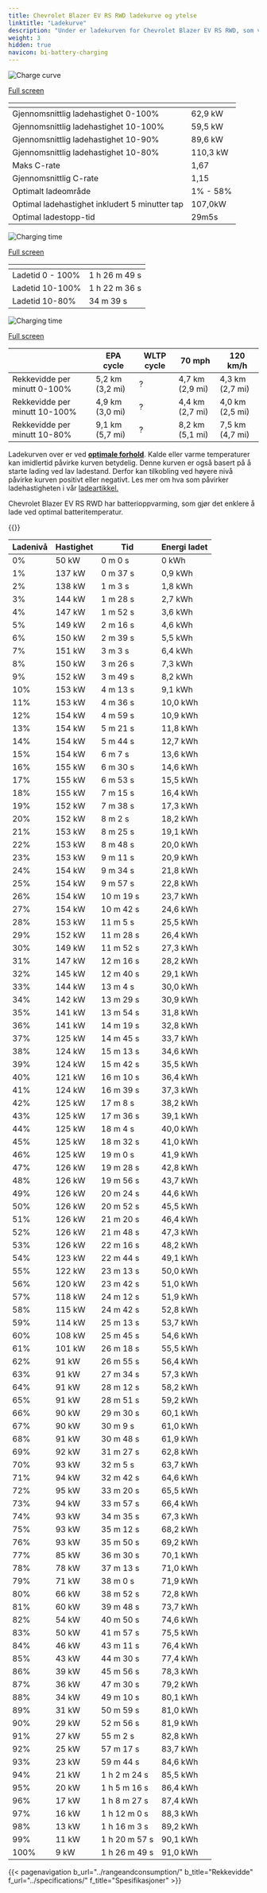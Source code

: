 ```yaml
---
title: Chevrolet Blazer EV RS RWD ladekurve og ytelse
linktitle: "Ladekurve"
description: "Under er ladekurven for Chevrolet Blazer EV RS RWD, som viser ladehastigheten ved ulike batterinivåer. I tillegg gir grafer for rekkevidde og tid omfattende detaljer om ladeytelsen."
weight: 3
hidden: true
navicon: bi-battery-charging
---
```

<!-- markdownlint-disable MD033 -->
<!-- markdownlint-disable MD010 -->
<img src="/images/nb-NO/models/chevrolet/blazer_ev/blazer_ev_rs_rwd/chargingcurve.svg" alt="Charge curve" class="img-fluid">

[Full screen](/images/nb-NO/models/chevrolet/blazer_ev/blazer_ev_rs_rwd/chargingcurve.svg)


<div class="table-responsive">
<table class="table table-striped border">
	<thead>
		<tr>
			<th>
			</th>
			<th>
			</th>
		</tr>
	</thead>
	<tbody>
		<tr>
			<td>
				Gjennomsnittlig ladehastighet 0-100%
			</td>
			<td>
				62,9 kW
			</td>
		</tr>
		<tr>
			<td>
				Gjennomsnittlig ladehastighet 10-100%
			</td>
			<td>
				59,5 kW
			</td>
		</tr>
		<tr>
			<td>
				Gjennomsnittlig ladehastighet 10-90%
			</td>
			<td>
				89,6 kW
			</td>
		</tr>
		<tr>
			<td>
				Gjennomsnittlig ladehastighet 10-80%
			</td>
			<td>
				110,3 kW
			</td>
		</tr>
		<tr>
			<td>
				Maks C-rate
			</td>
			<td>
				1,67
			</td>
		</tr>
		<tr>
			<td>
				Gjennomsnittlig C-rate
			</td>
			<td>
				1,15
			</td>
		</tr>
		<tr>
			<td>
				Optimalt ladeområde
			</td>
			<td>
				1% - 58%
			</td>
		</tr>
		<tr>
			<td>
				Optimal ladehastighet inkludert 5 minutter tap
			</td>
			<td>
				107,0kW
			</td>
		</tr>
		<tr>
			<td>
				Optimal ladestopp-tid
			</td>
			<td>
				29m5s
			</td>
		</tr>
	</tbody>
</table>
</div>
<img src="/images/nb-NO/models/chevrolet/blazer_ev/blazer_ev_rs_rwd/chargingtime.svg" alt="Charging time" class="img-fluid">

[Full screen](/images/nb-NO/models/chevrolet/blazer_ev/blazer_ev_rs_rwd/chargingtime.svg)
<div class="table-responsive">
<table class="table table-striped border">
	<thead>
		<tr>
			<th>
			</th>
			<th>
			</th>
		</tr>
	</thead>
	<tbody>
		<tr>
			<td>
				Ladetid 0 - 100%
			</td>
			<td>
				1 h 26 m 49 s
			</td>
		</tr>
		<tr>
			<td>
				Ladetid 10-100%
			</td>
			<td>
				1 h 22 m 36 s
			</td>
		</tr>
		<tr>
			<td>
				Ladetid 10-80%
			</td>
			<td>
				 34 m 39 s
			</td>
		</tr>
	</tbody>
</table>
</div>
<img src="/images/nb-NO/models/chevrolet/blazer_ev/blazer_ev_rs_rwd/chargerangespeed.svg" alt="Charging time" class="img-fluid">

[Full screen](/images/nb-NO/models/chevrolet/blazer_ev/blazer_ev_rs_rwd/chargerangespeed.svg)
<div class="table-responsive">
<table class="table table-striped border">
	<thead>
		<tr>
			<th>
			</th>
			<th>
				EPA cycle
			</th>
			<th>
				WLTP cycle
			</th>
			<th>
				70 mph
			</th>
			<th>
				120 km/h
			</th>
		</tr>
	</thead>
	<tbody>
		<tr>
			<td>
				Rekkevidde per minutt 0-100%
			</td>
			<td>
				5,2 km (3,2 mi)
			</td>
			<td>
				?
			</td>
			<td>
				4,7 km (2,9 mi)
			</td>
			<td>
				4,3 km (2,7 mi)
			</td>
		</tr>
		<tr>
			<td>
				Rekkevidde per minutt 10-100%
			</td>
			<td>
				4,9 km (3,0 mi)
			</td>
			<td>
				?
			</td>
			<td>
				4,4 km (2,7 mi)
			</td>
			<td>
				4,0 km (2,5 mi)
			</td>
		</tr>
		<tr>
			<td>
				Rekkevidde per minutt 10-80%
			</td>
			<td>
				9,1 km (5,7 mi)
			</td>
			<td>
				?
			</td>
			<td>
				8,2 km (5,1 mi)
			</td>
			<td>
				7,5 km (4,7 mi)
			</td>
		</tr>
	</tbody>
</table>
</div>


Ladekurven over er ved **[optimale forhold](../../../../../technology/battery/charging/#temperature)**. Kalde eller varme temperaturer kan imidlertid påvirke kurven betydelig. Denne kurven er også basert på å starte lading ved lav ladestand. Derfor kan tilkobling ved høyere nivå påvirke kurven positivt eller negativt. Les mer om hva som påvirker ladehastigheten i vår [ladeartikkel.](../../../../../technology/battery/charging/)


Chevrolet Blazer EV RS RWD har batterioppvarming, som gjør det enklere å lade ved optimal batteritemperatur.


{{<evkxdisplayaddarticle />}}
<div class="table-responsive">
<table class="table table-striped border">
	<thead>
		<tr>
			<th>
				Ladenivå
			</th>
			<th>
				Hastighet
			</th>
			<th>
				Tid
			</th>
			<th>
				Energi ladet
			</th>
		</tr>
	</thead>
	<tbody>
		<tr>
			<td>
				0%
			</td>
			<td>
				50 kW
			</td>
			<td>
				 0 m 0 s
			</td>
			<td>
				0 kWh
			</td>
		</tr>
		<tr>
			<td>
				1%
			</td>
			<td>
				137 kW
			</td>
			<td>
				 0 m 37 s
			</td>
			<td>
				0,9 kWh
			</td>
		</tr>
		<tr>
			<td>
				2%
			</td>
			<td>
				138 kW
			</td>
			<td>
				 1 m 3 s
			</td>
			<td>
				1,8 kWh
			</td>
		</tr>
		<tr>
			<td>
				3%
			</td>
			<td>
				144 kW
			</td>
			<td>
				 1 m 28 s
			</td>
			<td>
				2,7 kWh
			</td>
		</tr>
		<tr>
			<td>
				4%
			</td>
			<td>
				147 kW
			</td>
			<td>
				 1 m 52 s
			</td>
			<td>
				3,6 kWh
			</td>
		</tr>
		<tr>
			<td>
				5%
			</td>
			<td>
				149 kW
			</td>
			<td>
				 2 m 16 s
			</td>
			<td>
				4,6 kWh
			</td>
		</tr>
		<tr>
			<td>
				6%
			</td>
			<td>
				150 kW
			</td>
			<td>
				 2 m 39 s
			</td>
			<td>
				5,5 kWh
			</td>
		</tr>
		<tr>
			<td>
				7%
			</td>
			<td>
				151 kW
			</td>
			<td>
				 3 m 3 s
			</td>
			<td>
				6,4 kWh
			</td>
		</tr>
		<tr>
			<td>
				8%
			</td>
			<td>
				150 kW
			</td>
			<td>
				 3 m 26 s
			</td>
			<td>
				7,3 kWh
			</td>
		</tr>
		<tr>
			<td>
				9%
			</td>
			<td>
				152 kW
			</td>
			<td>
				 3 m 49 s
			</td>
			<td>
				8,2 kWh
			</td>
		</tr>
		<tr>
			<td>
				10%
			</td>
			<td>
				153 kW
			</td>
			<td>
				 4 m 13 s
			</td>
			<td>
				9,1 kWh
			</td>
		</tr>
		<tr>
			<td>
				11%
			</td>
			<td>
				153 kW
			</td>
			<td>
				 4 m 36 s
			</td>
			<td>
				10,0 kWh
			</td>
		</tr>
		<tr>
			<td>
				12%
			</td>
			<td>
				154 kW
			</td>
			<td>
				 4 m 59 s
			</td>
			<td>
				10,9 kWh
			</td>
		</tr>
		<tr>
			<td>
				13%
			</td>
			<td>
				154 kW
			</td>
			<td>
				 5 m 21 s
			</td>
			<td>
				11,8 kWh
			</td>
		</tr>
		<tr>
			<td>
				14%
			</td>
			<td>
				154 kW
			</td>
			<td>
				 5 m 44 s
			</td>
			<td>
				12,7 kWh
			</td>
		</tr>
		<tr>
			<td>
				15%
			</td>
			<td>
				154 kW
			</td>
			<td>
				 6 m 7 s
			</td>
			<td>
				13,6 kWh
			</td>
		</tr>
		<tr>
			<td>
				16%
			</td>
			<td>
				155 kW
			</td>
			<td>
				 6 m 30 s
			</td>
			<td>
				14,6 kWh
			</td>
		</tr>
		<tr>
			<td>
				17%
			</td>
			<td>
				155 kW
			</td>
			<td>
				 6 m 53 s
			</td>
			<td>
				15,5 kWh
			</td>
		</tr>
		<tr>
			<td>
				18%
			</td>
			<td>
				155 kW
			</td>
			<td>
				 7 m 15 s
			</td>
			<td>
				16,4 kWh
			</td>
		</tr>
		<tr>
			<td>
				19%
			</td>
			<td>
				152 kW
			</td>
			<td>
				 7 m 38 s
			</td>
			<td>
				17,3 kWh
			</td>
		</tr>
		<tr>
			<td>
				20%
			</td>
			<td>
				152 kW
			</td>
			<td>
				 8 m 2 s
			</td>
			<td>
				18,2 kWh
			</td>
		</tr>
		<tr>
			<td>
				21%
			</td>
			<td>
				153 kW
			</td>
			<td>
				 8 m 25 s
			</td>
			<td>
				19,1 kWh
			</td>
		</tr>
		<tr>
			<td>
				22%
			</td>
			<td>
				153 kW
			</td>
			<td>
				 8 m 48 s
			</td>
			<td>
				20,0 kWh
			</td>
		</tr>
		<tr>
			<td>
				23%
			</td>
			<td>
				153 kW
			</td>
			<td>
				 9 m 11 s
			</td>
			<td>
				20,9 kWh
			</td>
		</tr>
		<tr>
			<td>
				24%
			</td>
			<td>
				154 kW
			</td>
			<td>
				 9 m 34 s
			</td>
			<td>
				21,8 kWh
			</td>
		</tr>
		<tr>
			<td>
				25%
			</td>
			<td>
				154 kW
			</td>
			<td>
				 9 m 57 s
			</td>
			<td>
				22,8 kWh
			</td>
		</tr>
		<tr>
			<td>
				26%
			</td>
			<td>
				154 kW
			</td>
			<td>
				 10 m 19 s
			</td>
			<td>
				23,7 kWh
			</td>
		</tr>
		<tr>
			<td>
				27%
			</td>
			<td>
				154 kW
			</td>
			<td>
				 10 m 42 s
			</td>
			<td>
				24,6 kWh
			</td>
		</tr>
		<tr>
			<td>
				28%
			</td>
			<td>
				153 kW
			</td>
			<td>
				 11 m 5 s
			</td>
			<td>
				25,5 kWh
			</td>
		</tr>
		<tr>
			<td>
				29%
			</td>
			<td>
				152 kW
			</td>
			<td>
				 11 m 28 s
			</td>
			<td>
				26,4 kWh
			</td>
		</tr>
		<tr>
			<td>
				30%
			</td>
			<td>
				149 kW
			</td>
			<td>
				 11 m 52 s
			</td>
			<td>
				27,3 kWh
			</td>
		</tr>
		<tr>
			<td>
				31%
			</td>
			<td>
				147 kW
			</td>
			<td>
				 12 m 16 s
			</td>
			<td>
				28,2 kWh
			</td>
		</tr>
		<tr>
			<td>
				32%
			</td>
			<td>
				145 kW
			</td>
			<td>
				 12 m 40 s
			</td>
			<td>
				29,1 kWh
			</td>
		</tr>
		<tr>
			<td>
				33%
			</td>
			<td>
				144 kW
			</td>
			<td>
				 13 m 4 s
			</td>
			<td>
				30,0 kWh
			</td>
		</tr>
		<tr>
			<td>
				34%
			</td>
			<td>
				142 kW
			</td>
			<td>
				 13 m 29 s
			</td>
			<td>
				30,9 kWh
			</td>
		</tr>
		<tr>
			<td>
				35%
			</td>
			<td>
				141 kW
			</td>
			<td>
				 13 m 54 s
			</td>
			<td>
				31,8 kWh
			</td>
		</tr>
		<tr>
			<td>
				36%
			</td>
			<td>
				141 kW
			</td>
			<td>
				 14 m 19 s
			</td>
			<td>
				32,8 kWh
			</td>
		</tr>
		<tr>
			<td>
				37%
			</td>
			<td>
				125 kW
			</td>
			<td>
				 14 m 45 s
			</td>
			<td>
				33,7 kWh
			</td>
		</tr>
		<tr>
			<td>
				38%
			</td>
			<td>
				124 kW
			</td>
			<td>
				 15 m 13 s
			</td>
			<td>
				34,6 kWh
			</td>
		</tr>
		<tr>
			<td>
				39%
			</td>
			<td>
				124 kW
			</td>
			<td>
				 15 m 42 s
			</td>
			<td>
				35,5 kWh
			</td>
		</tr>
		<tr>
			<td>
				40%
			</td>
			<td>
				121 kW
			</td>
			<td>
				 16 m 10 s
			</td>
			<td>
				36,4 kWh
			</td>
		</tr>
		<tr>
			<td>
				41%
			</td>
			<td>
				124 kW
			</td>
			<td>
				 16 m 39 s
			</td>
			<td>
				37,3 kWh
			</td>
		</tr>
		<tr>
			<td>
				42%
			</td>
			<td>
				125 kW
			</td>
			<td>
				 17 m 8 s
			</td>
			<td>
				38,2 kWh
			</td>
		</tr>
		<tr>
			<td>
				43%
			</td>
			<td>
				125 kW
			</td>
			<td>
				 17 m 36 s
			</td>
			<td>
				39,1 kWh
			</td>
		</tr>
		<tr>
			<td>
				44%
			</td>
			<td>
				125 kW
			</td>
			<td>
				 18 m 4 s
			</td>
			<td>
				40,0 kWh
			</td>
		</tr>
		<tr>
			<td>
				45%
			</td>
			<td>
				125 kW
			</td>
			<td>
				 18 m 32 s
			</td>
			<td>
				41,0 kWh
			</td>
		</tr>
		<tr>
			<td>
				46%
			</td>
			<td>
				125 kW
			</td>
			<td>
				 19 m 0 s
			</td>
			<td>
				41,9 kWh
			</td>
		</tr>
		<tr>
			<td>
				47%
			</td>
			<td>
				126 kW
			</td>
			<td>
				 19 m 28 s
			</td>
			<td>
				42,8 kWh
			</td>
		</tr>
		<tr>
			<td>
				48%
			</td>
			<td>
				126 kW
			</td>
			<td>
				 19 m 56 s
			</td>
			<td>
				43,7 kWh
			</td>
		</tr>
		<tr>
			<td>
				49%
			</td>
			<td>
				126 kW
			</td>
			<td>
				 20 m 24 s
			</td>
			<td>
				44,6 kWh
			</td>
		</tr>
		<tr>
			<td>
				50%
			</td>
			<td>
				126 kW
			</td>
			<td>
				 20 m 52 s
			</td>
			<td>
				45,5 kWh
			</td>
		</tr>
		<tr>
			<td>
				51%
			</td>
			<td>
				126 kW
			</td>
			<td>
				 21 m 20 s
			</td>
			<td>
				46,4 kWh
			</td>
		</tr>
		<tr>
			<td>
				52%
			</td>
			<td>
				126 kW
			</td>
			<td>
				 21 m 48 s
			</td>
			<td>
				47,3 kWh
			</td>
		</tr>
		<tr>
			<td>
				53%
			</td>
			<td>
				126 kW
			</td>
			<td>
				 22 m 16 s
			</td>
			<td>
				48,2 kWh
			</td>
		</tr>
		<tr>
			<td>
				54%
			</td>
			<td>
				123 kW
			</td>
			<td>
				 22 m 44 s
			</td>
			<td>
				49,1 kWh
			</td>
		</tr>
		<tr>
			<td>
				55%
			</td>
			<td>
				122 kW
			</td>
			<td>
				 23 m 13 s
			</td>
			<td>
				50,0 kWh
			</td>
		</tr>
		<tr>
			<td>
				56%
			</td>
			<td>
				120 kW
			</td>
			<td>
				 23 m 42 s
			</td>
			<td>
				51,0 kWh
			</td>
		</tr>
		<tr>
			<td>
				57%
			</td>
			<td>
				118 kW
			</td>
			<td>
				 24 m 12 s
			</td>
			<td>
				51,9 kWh
			</td>
		</tr>
		<tr>
			<td>
				58%
			</td>
			<td>
				115 kW
			</td>
			<td>
				 24 m 42 s
			</td>
			<td>
				52,8 kWh
			</td>
		</tr>
		<tr>
			<td>
				59%
			</td>
			<td>
				114 kW
			</td>
			<td>
				 25 m 13 s
			</td>
			<td>
				53,7 kWh
			</td>
		</tr>
		<tr>
			<td>
				60%
			</td>
			<td>
				108 kW
			</td>
			<td>
				 25 m 45 s
			</td>
			<td>
				54,6 kWh
			</td>
		</tr>
		<tr>
			<td>
				61%
			</td>
			<td>
				101 kW
			</td>
			<td>
				 26 m 18 s
			</td>
			<td>
				55,5 kWh
			</td>
		</tr>
		<tr>
			<td>
				62%
			</td>
			<td>
				91 kW
			</td>
			<td>
				 26 m 55 s
			</td>
			<td>
				56,4 kWh
			</td>
		</tr>
		<tr>
			<td>
				63%
			</td>
			<td>
				91 kW
			</td>
			<td>
				 27 m 34 s
			</td>
			<td>
				57,3 kWh
			</td>
		</tr>
		<tr>
			<td>
				64%
			</td>
			<td>
				91 kW
			</td>
			<td>
				 28 m 12 s
			</td>
			<td>
				58,2 kWh
			</td>
		</tr>
		<tr>
			<td>
				65%
			</td>
			<td>
				91 kW
			</td>
			<td>
				 28 m 51 s
			</td>
			<td>
				59,2 kWh
			</td>
		</tr>
		<tr>
			<td>
				66%
			</td>
			<td>
				90 kW
			</td>
			<td>
				 29 m 30 s
			</td>
			<td>
				60,1 kWh
			</td>
		</tr>
		<tr>
			<td>
				67%
			</td>
			<td>
				90 kW
			</td>
			<td>
				 30 m 9 s
			</td>
			<td>
				61,0 kWh
			</td>
		</tr>
		<tr>
			<td>
				68%
			</td>
			<td>
				91 kW
			</td>
			<td>
				 30 m 48 s
			</td>
			<td>
				61,9 kWh
			</td>
		</tr>
		<tr>
			<td>
				69%
			</td>
			<td>
				92 kW
			</td>
			<td>
				 31 m 27 s
			</td>
			<td>
				62,8 kWh
			</td>
		</tr>
		<tr>
			<td>
				70%
			</td>
			<td>
				93 kW
			</td>
			<td>
				 32 m 5 s
			</td>
			<td>
				63,7 kWh
			</td>
		</tr>
		<tr>
			<td>
				71%
			</td>
			<td>
				94 kW
			</td>
			<td>
				 32 m 42 s
			</td>
			<td>
				64,6 kWh
			</td>
		</tr>
		<tr>
			<td>
				72%
			</td>
			<td>
				95 kW
			</td>
			<td>
				 33 m 20 s
			</td>
			<td>
				65,5 kWh
			</td>
		</tr>
		<tr>
			<td>
				73%
			</td>
			<td>
				94 kW
			</td>
			<td>
				 33 m 57 s
			</td>
			<td>
				66,4 kWh
			</td>
		</tr>
		<tr>
			<td>
				74%
			</td>
			<td>
				93 kW
			</td>
			<td>
				 34 m 35 s
			</td>
			<td>
				67,3 kWh
			</td>
		</tr>
		<tr>
			<td>
				75%
			</td>
			<td>
				93 kW
			</td>
			<td>
				 35 m 12 s
			</td>
			<td>
				68,2 kWh
			</td>
		</tr>
		<tr>
			<td>
				76%
			</td>
			<td>
				93 kW
			</td>
			<td>
				 35 m 50 s
			</td>
			<td>
				69,2 kWh
			</td>
		</tr>
		<tr>
			<td>
				77%
			</td>
			<td>
				85 kW
			</td>
			<td>
				 36 m 30 s
			</td>
			<td>
				70,1 kWh
			</td>
		</tr>
		<tr>
			<td>
				78%
			</td>
			<td>
				78 kW
			</td>
			<td>
				 37 m 13 s
			</td>
			<td>
				71,0 kWh
			</td>
		</tr>
		<tr>
			<td>
				79%
			</td>
			<td>
				71 kW
			</td>
			<td>
				 38 m 0 s
			</td>
			<td>
				71,9 kWh
			</td>
		</tr>
		<tr>
			<td>
				80%
			</td>
			<td>
				66 kW
			</td>
			<td>
				 38 m 52 s
			</td>
			<td>
				72,8 kWh
			</td>
		</tr>
		<tr>
			<td>
				81%
			</td>
			<td>
				60 kW
			</td>
			<td>
				 39 m 48 s
			</td>
			<td>
				73,7 kWh
			</td>
		</tr>
		<tr>
			<td>
				82%
			</td>
			<td>
				54 kW
			</td>
			<td>
				 40 m 50 s
			</td>
			<td>
				74,6 kWh
			</td>
		</tr>
		<tr>
			<td>
				83%
			</td>
			<td>
				50 kW
			</td>
			<td>
				 41 m 57 s
			</td>
			<td>
				75,5 kWh
			</td>
		</tr>
		<tr>
			<td>
				84%
			</td>
			<td>
				46 kW
			</td>
			<td>
				 43 m 11 s
			</td>
			<td>
				76,4 kWh
			</td>
		</tr>
		<tr>
			<td>
				85%
			</td>
			<td>
				43 kW
			</td>
			<td>
				 44 m 30 s
			</td>
			<td>
				77,4 kWh
			</td>
		</tr>
		<tr>
			<td>
				86%
			</td>
			<td>
				39 kW
			</td>
			<td>
				 45 m 56 s
			</td>
			<td>
				78,3 kWh
			</td>
		</tr>
		<tr>
			<td>
				87%
			</td>
			<td>
				36 kW
			</td>
			<td>
				 47 m 30 s
			</td>
			<td>
				79,2 kWh
			</td>
		</tr>
		<tr>
			<td>
				88%
			</td>
			<td>
				34 kW
			</td>
			<td>
				 49 m 10 s
			</td>
			<td>
				80,1 kWh
			</td>
		</tr>
		<tr>
			<td>
				89%
			</td>
			<td>
				31 kW
			</td>
			<td>
				 50 m 59 s
			</td>
			<td>
				81,0 kWh
			</td>
		</tr>
		<tr>
			<td>
				90%
			</td>
			<td>
				29 kW
			</td>
			<td>
				 52 m 56 s
			</td>
			<td>
				81,9 kWh
			</td>
		</tr>
		<tr>
			<td>
				91%
			</td>
			<td>
				27 kW
			</td>
			<td>
				 55 m 2 s
			</td>
			<td>
				82,8 kWh
			</td>
		</tr>
		<tr>
			<td>
				92%
			</td>
			<td>
				25 kW
			</td>
			<td>
				 57 m 17 s
			</td>
			<td>
				83,7 kWh
			</td>
		</tr>
		<tr>
			<td>
				93%
			</td>
			<td>
				23 kW
			</td>
			<td>
				 59 m 44 s
			</td>
			<td>
				84,6 kWh
			</td>
		</tr>
		<tr>
			<td>
				94%
			</td>
			<td>
				21 kW
			</td>
			<td>
				1 h 2 m 24 s
			</td>
			<td>
				85,5 kWh
			</td>
		</tr>
		<tr>
			<td>
				95%
			</td>
			<td>
				20 kW
			</td>
			<td>
				1 h 5 m 16 s
			</td>
			<td>
				86,4 kWh
			</td>
		</tr>
		<tr>
			<td>
				96%
			</td>
			<td>
				17 kW
			</td>
			<td>
				1 h 8 m 27 s
			</td>
			<td>
				87,4 kWh
			</td>
		</tr>
		<tr>
			<td>
				97%
			</td>
			<td>
				16 kW
			</td>
			<td>
				1 h 12 m 0 s
			</td>
			<td>
				88,3 kWh
			</td>
		</tr>
		<tr>
			<td>
				98%
			</td>
			<td>
				13 kW
			</td>
			<td>
				1 h 16 m 3 s
			</td>
			<td>
				89,2 kWh
			</td>
		</tr>
		<tr>
			<td>
				99%
			</td>
			<td>
				11 kW
			</td>
			<td>
				1 h 20 m 57 s
			</td>
			<td>
				90,1 kWh
			</td>
		</tr>
		<tr>
			<td>
				100%
			</td>
			<td>
				9 kW
			</td>
			<td>
				1 h 26 m 49 s
			</td>
			<td>
				91,0 kWh
			</td>
		</tr>
	</tbody>
</table>
</div>


{{< pagenavigation b_url="../rangeandconsumption/" b_title="Rekkevidde" f_url="../specifications/" f_title="Spesifikasjoner" >}}
